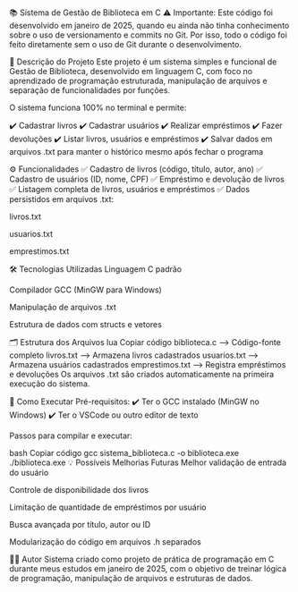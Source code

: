 📚 Sistema de Gestão de Biblioteca em C
⚠️ Importante: Este código foi desenvolvido em janeiro de 2025, quando eu ainda não tinha conhecimento sobre o uso de versionamento e commits no Git. Por isso, todo o código foi feito diretamente sem o uso de Git durante o desenvolvimento.

🎯 Descrição do Projeto
Este projeto é um sistema simples e funcional de Gestão de Biblioteca, desenvolvido em linguagem C, com foco no aprendizado de programação estruturada, manipulação de arquivos e separação de funcionalidades por funções.

O sistema funciona 100% no terminal e permite:

✔️ Cadastrar livros
✔️ Cadastrar usuários
✔️ Realizar empréstimos
✔️ Fazer devoluções
✔️ Listar livros, usuários e empréstimos
✔️ Salvar dados em arquivos .txt para manter o histórico mesmo após fechar o programa

⚙️ Funcionalidades
✅ Cadastro de livros (código, título, autor, ano)
✅ Cadastro de usuários (ID, nome, CPF)
✅ Empréstimo e devolução de livros
✅ Listagem completa de livros, usuários e empréstimos
✅ Dados persistidos em arquivos .txt:

livros.txt

usuarios.txt

emprestimos.txt

🛠️ Tecnologias Utilizadas
Linguagem C padrão

Compilador GCC (MinGW para Windows)

Manipulação de arquivos .txt

Estrutura de dados com structs e vetores

🗂️ Estrutura dos Arquivos
lua
Copiar código
biblioteca.c           --> Código-fonte completo
livros.txt              --> Armazena livros cadastrados
usuarios.txt            --> Armazena usuários cadastrados
emprestimos.txt         --> Registra empréstimos e devoluções
Os arquivos .txt são criados automaticamente na primeira execução do sistema.

🚀 Como Executar
Pré-requisitos:
✔️ Ter o GCC instalado (MinGW no Windows)
✔️ Ter o VSCode ou outro editor de texto

Passos para compilar e executar:

bash
Copiar código
gcc sistema_biblioteca.c -o biblioteca.exe
./biblioteca.exe
💡 Possíveis Melhorias Futuras
Melhor validação de entrada do usuário

Controle de disponibilidade dos livros

Limitação de quantidade de empréstimos por usuário

Busca avançada por título, autor ou ID

Modularização do código em arquivos .h separados

👨‍💻 Autor
Sistema criado como projeto de prática de programação em C durante meus estudos em janeiro de 2025, com o objetivo de treinar lógica de programação, manipulação de arquivos e estruturas de dados.